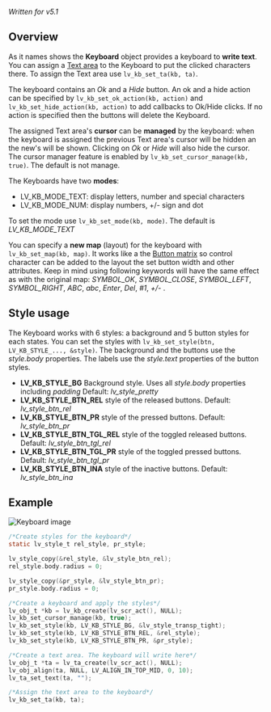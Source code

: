 _Written for v5.1_

## Overview

As it names shows the **Keyboard** object provides a keyboard to **write text**. You can assign a [Text area](/Text-area) to the Keyboard to put the clicked characters there. To assign the Text area use `lv_kb_set_ta(kb, ta)`.

The keyboard contains an _Ok_ and a _Hide_ button. An ok and a hide action can be specified by `lv_kb_set_ok_action(kb, action)` and `lv_kb_set_hide_action(kb, action)` to add callbacks to Ok/Hide clicks. If no action is specified then the buttons will delete the Keyboard. 

The assigned Text area's **cursor** can be **managed** by the keyboard: when the keyboard is assigned the previous Text area's cursor will be hidden an the new's will be shown. Clicking on _Ok_ or _Hide_  will also hide the cursor. The cursor manager feature is enabled by `lv_kb_set_cursor_manage(kb, true)`. The default is not manage.

The Keyboards have two **modes**:

- LV_KB_MODE_TEXT: display letters, number and special characters
- LV_KB_MODE_NUM: display numbers, +/- sign and dot

To set the mode use `lv_kb_set_mode(kb, mode)`. The default is  _LV_KB_MODE_TEXT_

You can specify a **new map** (layout) for the keyboard with `lv_kb_set_map(kb, map)`. It works like a the [Button matrix](/Button-matrix) so control character can be added to the layout the set button width and other attributes. Keep in mind using following keywords will have the same effect as with the original map:  _SYMBOL_OK_, _SYMBOL_CLOSE_, _SYMBOL_LEFT_, _SYMBOL_RIGHT_, _ABC_, _abc_, _Enter_, _Del_, _#1_, _+/-_ .

## Style usage

The Keyboard works with 6 styles: a background and 5 button styles for each states. You can set the styles with `lv_kb_set_style(btn, LV_KB_STYLE_..., &style)`. The background and the buttons use the _style.body_ properties. The labels use the _style.text_ properties of the button styles.

- **LV_KB_STYLE_BG** Background style. Uses all _style.body_ properties including _padding_ Default: _lv_style_pretty_
- **LV_KB_STYLE_BTN_REL** style of the released  buttons. Default: _lv_style_btn_rel_
- **LV_KB_STYLE_BTN_PR** style of the pressed buttons. Default: _lv_style_btn_pr_
- **LV_KB_STYLE_BTN_TGL_REL** style of the toggled released  buttons. Default: _lv_style_btn_tgl_rel_
- **LV_KB_STYLE_BTN_TGL_PR** style of the toggled pressed  buttons. Default: _lv_style_btn_tgl_pr_
- **LV_KB_STYLE_BTN_INA** style of the inactive  buttons. Default: _lv_style_btn_ina_

## Example
![Keyboard image](http://doc.littlevgl.com/img/keyboard-lv_kb.png)
```c
/*Create styles for the keyboard*/
static lv_style_t rel_style, pr_style;

lv_style_copy(&rel_style, &lv_style_btn_rel);
rel_style.body.radius = 0;

lv_style_copy(&pr_style, &lv_style_btn_pr);
pr_style.body.radius = 0;

/*Create a keyboard and apply the styles*/
lv_obj_t *kb = lv_kb_create(lv_scr_act(), NULL);
lv_kb_set_cursor_manage(kb, true);
lv_kb_set_style(kb, LV_KB_STYLE_BG, &lv_style_transp_tight);
lv_kb_set_style(kb, LV_KB_STYLE_BTN_REL, &rel_style);
lv_kb_set_style(kb, LV_KB_STYLE_BTN_PR, &pr_style);

/*Create a text area. The keyboard will write here*/
lv_obj_t *ta = lv_ta_create(lv_scr_act(), NULL);
lv_obj_align(ta, NULL, LV_ALIGN_IN_TOP_MID, 0, 10);
lv_ta_set_text(ta, "");

/*Assign the text area to the keyboard*/
lv_kb_set_ta(kb, ta);
```
